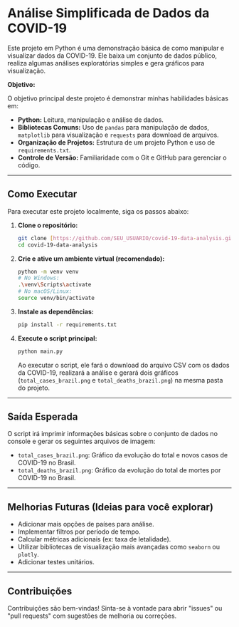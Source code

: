 # Análise Simplificada de Dados da COVID-19

Este projeto em Python é uma demonstração básica de como manipular e visualizar dados da COVID-19. Ele baixa um conjunto de dados público, realiza algumas análises exploratórias simples e gera gráficos para visualização.

**Objetivo:**

O objetivo principal deste projeto é demonstrar minhas habilidades básicas em:
* **Python:** Leitura, manipulação e análise de dados.
* **Bibliotecas Comuns:** Uso de `pandas` para manipulação de dados, `matplotlib` para visualização e `requests` para download de arquivos.
* **Organização de Projetos:** Estrutura de um projeto Python e uso de `requirements.txt`.
* **Controle de Versão:** Familiaridade com o Git e GitHub para gerenciar o código.

---

## Como Executar

Para executar este projeto localmente, siga os passos abaixo:

1.  **Clone o repositório:**

    ```bash
    git clone [https://github.com/SEU_USUARIO/covid-19-data-analysis.git](https://github.com/SEU_USUARIO/covid-19-data-analysis.git)
    cd covid-19-data-analysis
    ```

2.  **Crie e ative um ambiente virtual (recomendado):**

    ```bash
    python -m venv venv
    # No Windows:
    .\venv\Scripts\activate
    # No macOS/Linux:
    source venv/bin/activate
    ```

3.  **Instale as dependências:**

    ```bash
    pip install -r requirements.txt
    ```

4.  **Execute o script principal:**

    ```bash
    python main.py
    ```

    Ao executar o script, ele fará o download do arquivo CSV com os dados da COVID-19, realizará a análise e gerará dois gráficos (`total_cases_brazil.png` e `total_deaths_brazil.png`) na mesma pasta do projeto.

---

## Saída Esperada

O script irá imprimir informações básicas sobre o conjunto de dados no console e gerar os seguintes arquivos de imagem:

* `total_cases_brazil.png`: Gráfico da evolução do total e novos casos de COVID-19 no Brasil.
* `total_deaths_brazil.png`: Gráfico da evolução do total de mortes por COVID-19 no Brasil.

---

## Melhorias Futuras (Ideias para você explorar)

* Adicionar mais opções de países para análise.
* Implementar filtros por período de tempo.
* Calcular métricas adicionais (ex: taxa de letalidade).
* Utilizar bibliotecas de visualização mais avançadas como `seaborn` ou `plotly`.
* Adicionar testes unitários.

---

## Contribuições

Contribuições são bem-vindas! Sinta-se à vontade para abrir "issues" ou "pull requests" com sugestões de melhoria ou correções.
